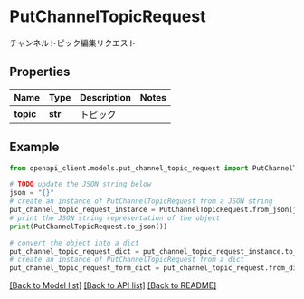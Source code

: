 # PutChannelTopicRequest

チャンネルトピック編集リクエスト

## Properties

Name | Type | Description | Notes
------------ | ------------- | ------------- | -------------
**topic** | **str** | トピック | 

## Example

```python
from openapi_client.models.put_channel_topic_request import PutChannelTopicRequest

# TODO update the JSON string below
json = "{}"
# create an instance of PutChannelTopicRequest from a JSON string
put_channel_topic_request_instance = PutChannelTopicRequest.from_json(json)
# print the JSON string representation of the object
print(PutChannelTopicRequest.to_json())

# convert the object into a dict
put_channel_topic_request_dict = put_channel_topic_request_instance.to_dict()
# create an instance of PutChannelTopicRequest from a dict
put_channel_topic_request_form_dict = put_channel_topic_request.from_dict(put_channel_topic_request_dict)
```
[[Back to Model list]](../README.md#documentation-for-models) [[Back to API list]](../README.md#documentation-for-api-endpoints) [[Back to README]](../README.md)


